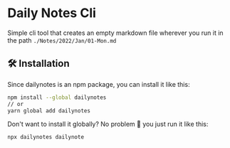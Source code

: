 # Daily Notes Cli

Simple cli tool that creates an empty markdown file wherever you run it in the path `./Notes/2022/Jan/01-Mon.md`


## 🛠 Installation

Since dailynotes is an npm package, you can install it like this:

```bash
npm install --global dailynotes
// or
yarn global add dailynotes
```

Don't want to install it globally? No problem 🤷 you just run it like this:

```bash
npx dailynotes dailynote
```
